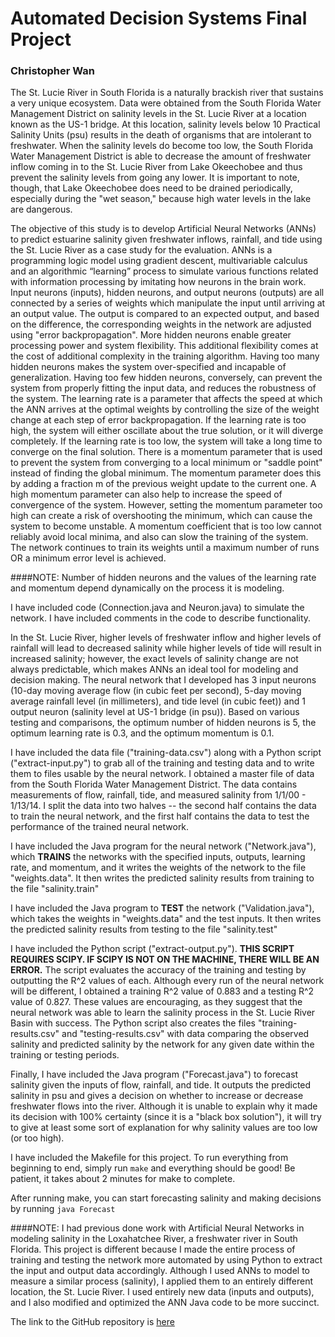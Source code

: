 # Automated Decision Systems Final Project

### Christopher Wan

The St. Lucie River in South Florida is a naturally brackish river that sustains a very unique ecosystem. Data were obtained from the South Florida Water Management District on salinity levels in the St. Lucie River at a location known as the US-1 bridge. At this location, salinity levels below 10 Practical Salinity Units (psu) results in the death of organisms that are intolerant to freshwater. When the salinity levels do become too low, the South Florida Water Management District is able to decrease the amount of freshwater inflow coming in to the St. Lucie River from Lake Okeechobee and thus prevent the salinity levels from going any lower. It is important to note, though, that Lake Okeechobee does need to be drained periodically, especially during the "wet season," because high water levels in the lake are dangerous.

The objective of this study is to develop Artificial Neural Networks (ANNs) to predict estuarine salinity given freshwater inflows, rainfall, and tide using the St. Lucie River as a case study for the evaluation. ANNs is a programming logic model using gradient descent, multivariable calculus and an algorithmic “learning” process to simulate various functions related with information processing by imitating how neurons in the brain work. Input neurons (inputs), hidden neurons, and output neurons (outputs) are all connected by a series of weights which manipulate the input until arriving at an output value. The output is compared to an expected output, and based on the difference, the corresponding weights in the network are adjusted using "error backpropagation". More hidden neurons enable greater processing power and system flexibility. This additional flexibility comes at the cost of additional complexity in the training algorithm. Having too many hidden neurons makes the system over-specified and incapable of generalization. Having too few hidden neurons, conversely, can prevent the system from properly fitting the input data, and reduces the robustness of the system. The learning rate is a parameter that affects the speed at which the ANN arrives at the optimal weights by controlling the size of the weight change at each step of error backpropagation. If the learning rate is too high, the system will either oscillate about the true solution, or it will diverge completely. If the learning rate is too low, the system will take a long time to converge on the final solution. There is a momentum parameter that is used to prevent the system from converging to a local minimum or "saddle point" instead of finding the global minimum. The momentum parameter does this by adding a fraction m of the previous weight update to the current one. A high momentum parameter can also help to increase the speed of convergence of the system. However, setting the momentum parameter too high can create a risk of overshooting the minimum, which can cause the system to become unstable. A momentum coefficient that is too low cannot reliably avoid local minima, and also can slow the training of the system. The network continues to train its weights until a maximum number of runs OR a minimum error level is achieved.

####NOTE: Number of hidden neurons and the values of the learning rate and momentum depend dynamically on the process it is modeling.

I have included code (Connection.java and Neuron.java) to simulate the network. I have included comments in the code to describe functionality.

In the St. Lucie River, higher levels of freshwater inflow and higher levels of rainfall will lead to decreased salinity while higher levels of tide will result in increased salinity; however, the exact levels of salinity change are not always predictable, which makes ANNs an ideal tool for modeling and decision making. The neural network that I developed has 3 input neurons (10-day moving average flow (in cubic feet per second), 5-day moving average rainfall level (in millimeters), and tide level (in cubic feet)) and 1 output neuron (salinity level at US-1 bridge (in psu)). Based on various testing and comparisons, the optimum number of hidden neurons is 5, the optimum learning rate is 0.3, and the optimum momentum is 0.1.

I have included the data file ("training-data.csv") along with a Python script ("extract-input.py") to grab all of the training and testing data and to write them to files usable by the neural network. I obtained a master file of data from the South Florida Water Management District. The data contains measurements of flow, rainfall, tide, and measured salinity from 1/1/00 - 1/13/14. I split the data into two halves -- the second half contains the data to train the neural network, and the first half contains the data to test the performance of the trained neural network.

I have included the Java program for the neural network ("Network.java"), which **TRAINS** the networks with the specified inputs, outputs, learning rate, and momentum, and it writes the weights of the network to the file "weights.data". It then writes the predicted salinity results from training to the file "salinity.train"

I have included the Java program to **TEST** the network ("Validation.java"), which takes the weights in "weights.data" and the test inputs. It then writes the predicted salinity results from testing to the file "salinity.test"

I have included the Python script ("extract-output.py"). **THIS SCRIPT REQUIRES SCIPY. IF SCIPY IS NOT ON THE MACHINE, THERE WILL BE AN ERROR.** The script evaluates the accuracy of the training and testing by outputting the R^2 values of each. Although every run of the neural network will be different, I obtained a training R^2 value of 0.883 and a testing R^2 value of 0.827. These values are encouraging, as they suggest that the neural network was able to learn the salinity process in the St. Lucie River Basin with success. The Python script also creates the files "training-results.csv" and "testing-results.csv" with data comparing the observed salinity and predicted salinity by the network for any given date within the training or testing periods.

Finally, I have included the Java program ("Forecast.java") to forecast salinity given the inputs of flow, rainfall, and tide. It outputs the predicted salinity in psu and gives a decision on whether to increase or decrease freshwater flows into the river. Although it is unable to explain why it made its decision with 100% certainty (since it is a "black box solution"), it will try to give at least some sort of explanation for why salinity values are too low (or too high). 

I have included the Makefile for this project. To run everything from beginning to end, simply run `make` and everything should be good! Be patient, it takes about 2 minutes for make to complete.

After running make, you can start forecasting salinity and making decisions by running `java Forecast`

####NOTE:  I had previous done work with Artificial Neural Networks in modeling salinity in the Loxahatchee River, a freshwater river in South Florida. This project is different because I made the entire process of training and testing the network more automated by using Python to extract the input and output data accordingly. Although I used ANNs to model to measure a similar process (salinity), I applied them to an entirely different location, the St. Lucie River. I used entirely new data (inputs and outputs), and I also modified and optimized the ANN Java code to be more succinct.

The link to the GitHub repository is [here](https://github.com/chrisxwan/ads-final)
